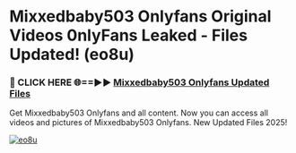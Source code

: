 # Mixxedbaby503 Onlyfans Original Videos 0nlyFans Leaked - Files Updated! (eo8u)

<h3>🔴 CLICK HERE 🌐==►► <a href="https://tinyurl.com/ehrbuxhb" rel="nofollow">Mixxedbaby503 Onlyfans Updated Files</a></h3>

Get Mixxedbaby503 Onlyfans and all content. Now you can access all videos and pictures of Mixxedbaby503 Onlyfans. New Updated Files 2025!

[![eo8u](https://i.imgur.com/lVYEuWS.gif)](https://tinyurl.com/ehrbuxhb)
